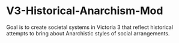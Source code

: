# V3-Historical-Anarchism-Mod
Goal is to create societal systems in Victoria 3 that reflect historical attempts to bring about Anarchistic styles of social arrangements.
